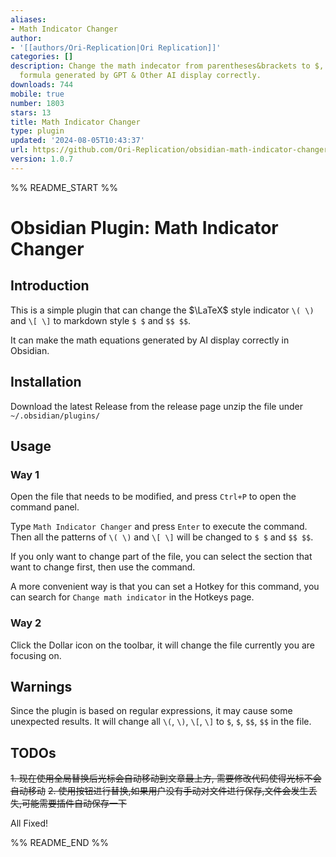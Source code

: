```yaml
---
aliases:
- Math Indicator Changer
author:
- '[[authors/Ori-Replication|Ori Replication]]'
categories: []
description: Change the math indecator from parentheses&brackets to $, make the math
  formula generated by GPT & Other AI display correctly.
downloads: 744
mobile: true
number: 1803
stars: 13
title: Math Indicator Changer
type: plugin
updated: '2024-08-05T10:43:37'
url: https://github.com/Ori-Replication/obsidian-math-indicator-changer
version: 1.0.7
---
```


%% README_START %%

# Obsidian Plugin: Math Indicator Changer
## Introduction
This is a simple plugin that can change the $\LaTeX$ style indicator `\( \)` and `\[ \]` to markdown style `$ $` and `$$ $$`. 

It can make the math equations generated by AI display correctly in Obsidian.

## Installation 
Download the latest Release from the release page
unzip the file under `~/.obsidian/plugins/`

## Usage
### Way 1
Open the file that needs to be modified, and press `Ctrl+P` to open the command panel.

Type `Math Indicator Changer` and press `Enter` to execute the command. Then all the patterns of `\( \)` and `\[ \]` will be changed to `$ $` and `$$ $$`.

If you only want to change part of the file, you can select the section that want to change first, then use the command.

A more convenient way is that you can set a Hotkey for this command, you can search for `Change math indicator` in the Hotkeys page.

### Way 2
Click the Dollar icon on the toolbar, it will change the file currently you are focusing on.

## Warnings
Since the plugin is based on regular expressions, it may cause some unexpected results. It will change all `\(`, `\)`, `\[`, `\]` to `$`, `$`, `$$`, `$$` in the file.

## TODOs
~~1. 现在使用全局替换后光标会自动移动到文章最上方, 需要修改代码使得光标不会自动移动~~
~~2. 使用按钮进行替换,如果用户没有手动对文件进行保存,文件会发生丢失,可能需要插件自动保存一下~~

All Fixed!

%% README_END %%